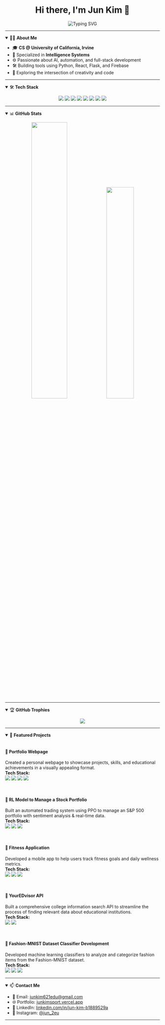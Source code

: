 <h1 align="center">Hi there, I'm Jun Kim 👋</h1>

<p align="center">
  <img src="https://readme-typing-svg.herokuapp.com?font=Fira+Code&pause=1000&color=2ECC71&center=true&vCenter=true&width=435&lines=CS+Graduate+%40+UCI;AI+%26+Web+Developer;Creative+Technologist;Welcome+to+my+GitHub!" alt="Typing SVG" />
</p>

---

<details open>
<summary>👨‍💻 <strong>About Me</strong></summary>

- 🎓 **CS @ University of California, Irvine**  
- 🧠 Specialized in **Intelligence Systems**
- ⚙️ Passionate about AI, automation, and full-stack development  
- 🛠 Building tools using Python, React, Flask, and Firebase  
- 🚀 Exploring the intersection of creativity and code

</details>

---

<details open>
<summary>🛠 <strong>Tech Stack</strong></summary>

<p align="center">
  <img src="https://img.shields.io/badge/Python-3776AB?style=flat-square&logo=python&logoColor=white" />
  <img src="https://img.shields.io/badge/React-61DAFB?style=flat-square&logo=react&logoColor=black" />
  <img src="https://img.shields.io/badge/TypeScript-3178C6?style=flat-square&logo=typescript&logoColor=white" />
  <img src="https://img.shields.io/badge/Firebase-FFCA28?style=flat-square&logo=firebase&logoColor=black" />
  <img src="https://img.shields.io/badge/Flask-000000?style=flat-square&logo=flask&logoColor=white" />
  <img src="https://img.shields.io/badge/Next.js-000000?style=flat-square&logo=nextdotjs&logoColor=white" />
  <img src="https://img.shields.io/badge/OpenAI-412991?style=flat-square&logo=openai&logoColor=white" />
  <img src="https://img.shields.io/badge/Shopify-7AB55C?style=flat-square&logo=shopify&logoColor=white" />
</p>

</details>

---

<details open>
<summary>📊 <strong>GitHub Stats</strong></summary>

<p align="center">
  <img src="https://github-readme-stats-ecru-nu-24.vercel.app/api?username=JunK-enter&show_icons=true&count_private=true&theme=radical" width="48%" />
  <img src="https://github-readme-stats-ecru-nu-24.vercel.app/api/top-langs/?username=JunK-enter&layout=compact&theme=radical" width="42%" />
</p>

</details>

---

<details open>
<summary>🏆 <strong>GitHub Trophies</strong></summary>

<p align="center">
  <img src="https://github-profile-trophy.vercel.app/?username=JunK-enter&theme=radical&no-frame=true&no-bg=true&margin-w=10&margin-h=15" />
</p>

</details>

---
<details open>
<summary>🚀 <strong>Featured Projects</strong></summary>

<br/>

#### 📁 <strong>Portfolio Webpage</strong>  
Created a personal webpage to showcase projects, skills, and educational achievements in a visually appealing format.  
<b>Tech Stack:</b>  
<img src="https://img.shields.io/badge/Next.js-000000?style=flat-square&logo=next.js&logoColor=white" />
<img src="https://img.shields.io/badge/React-61DAFB?style=flat-square&logo=react&logoColor=black" />
<img src="https://img.shields.io/badge/TailwindCSS-06B6D4?style=flat-square&logo=tailwindcss&logoColor=white" />
<img src="https://img.shields.io/badge/CSS-1572B6?style=flat-square&logo=css3&logoColor=white" />

<br/>

#### 📁 <strong>RL Model to Manage a Stock Portfolio</strong>  
Built an automated trading system using PPO to manage an S&P 500 portfolio with sentiment analysis & real-time data.  
<b>Tech Stack:</b>  
<img src="https://img.shields.io/badge/Python-3776AB?style=flat-square&logo=python&logoColor=white" />
<img src="https://img.shields.io/badge/Machine%20Learning-FF6F00?style=flat-square&logo=OpenAI&logoColor=white" />
<img src="https://img.shields.io/badge/FinRL-4B8BBE?style=flat-square&logo=python&logoColor=white" />

<br/>

#### 📁 <strong>Fitness Application</strong>  
Developed a mobile app to help users track fitness goals and daily wellness metrics.  
<b>Tech Stack:</b>  
<img src="https://img.shields.io/badge/Node.js-339933?style=flat-square&logo=node.js&logoColor=white" />
<img src="https://img.shields.io/badge/Expo-000020?style=flat-square&logo=expo&logoColor=white" />
<img src="https://img.shields.io/badge/CSS-1572B6?style=flat-square&logo=css3&logoColor=white" />

<br/>

#### 📁 <strong>YourEDvisor API</strong>  
Built a comprehensive college information search API to streamline the process of finding relevant data about educational institutions.  
<b>Tech Stack:</b>  
<img src="https://img.shields.io/badge/Python-3776AB?style=flat-square&logo=python&logoColor=white" />
<img src="https://img.shields.io/badge/Node.js-339933?style=flat-square&logo=node.js&logoColor=white" />

<br/>

#### 📁 <strong>Fashion-MNIST Dataset Classifier Development</strong>  
Developed machine learning classifiers to analyze and categorize fashion items from the Fashion-MNIST dataset.  
<b>Tech Stack:</b>  
<img src="https://img.shields.io/badge/Python-3776AB?style=flat-square&logo=python&logoColor=white" />
<img src="https://img.shields.io/badge/CNN-brightgreen?style=flat-square" />
<img src="https://img.shields.io/badge/Random%20Forest-795548?style=flat-square" />

</details>


---

<details open>
<summary>📫 <strong>Contact Me</strong></summary>

- 📧 Email: [junkim621edu@gmail.com](mailto:junkim621edu@gmail.com)  
- 🌐 Portfolio: [junkimsport.vercel.app](https://junkimsport.vercel.app)  
- 💼 LinkedIn: [linkedin.com/in/jun-kim-b1889529a](https://www.linkedin.com/in/jun-kim-b1889529a)  
- 📸 Instagram: [@jun_2eu](https://www.instagram.com/jun_2eu)

</details>

---
